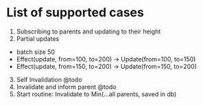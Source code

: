 # List of supported cases

1. Subscribing to parents and updating to their height
2. Partial updates
- batch size 50
- Effect(update, from=100, to=200) -> Update(from=100, to=150)
- Effect(update, from=150, to=200) -> Update(from=150, to=200)

3. Self Invalidation @todo
4. Invalidate and inform parent @todo
5. Start routine: Invalidate to Min(...all parents, saved in db)
